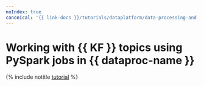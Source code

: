 ```yaml
---
noIndex: true
canonical: '{{ link-docs }}/tutorials/dataplatform/data-processing-and-kafka'
---
```


# Working with {{ KF }} topics using PySpark jobs in {{ dataproc-name }}

{% include notitle [tutorial](../../_tutorials/dataplatform/data-processing/data-processing-and-kafka.md) %}

